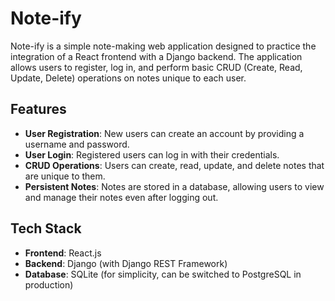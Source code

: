 # Note-ify

Note-ify is a simple note-making web application designed to practice the integration of a React frontend with a Django backend. The application allows users to register, log in, and perform basic CRUD (Create, Read, Update, Delete) operations on notes unique to each user.

## Features

- **User Registration**: New users can create an account by providing a username and password.
- **User Login**: Registered users can log in with their credentials.
- **CRUD Operations**: Users can create, read, update, and delete notes that are unique to them.
- **Persistent Notes**: Notes are stored in a database, allowing users to view and manage their notes even after logging out.

## Tech Stack

- **Frontend**: React.js
- **Backend**: Django (with Django REST Framework)
- **Database**: SQLite (for simplicity, can be switched to PostgreSQL in production)
